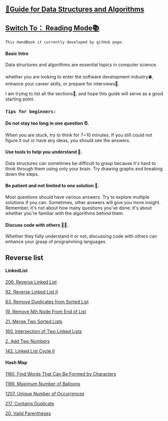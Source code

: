 ## [👋Guide for Data Structures and Algorithms](https://carolzhangzz.github.io/DataStructure_Algorithm_HandBook_PreForLeetCode/)
 
 ## [Switch To： Reading Mode📚](https://carolzhangzz.github.io/DataStructure_Algorithm_HandBook_PreForLeetCode/) 

`This HandBook it currently developed by gitHub page.`


#### Basic Intro

Data structures and algorithms are essential topics in computer science.

whether you are looking to enter the software development industry⛽️, enhance your career skills, or prepare for interviews🚀.

I am trying to list all the sections💪, and hope this guide will serve as a good starting point.

### `Tips for beginners:`



#### Do not stay too long in one question ⏰. 

When you are stuck, try to think for 7~10 minutes. If you still could not figure it out or have any ideas, you should see the answers.

#### Use tools to help you understand 📱. 

Data structures can sometimes be difficult to grasp because it's hard to think through them using only your brain. Try drawing graphs and breaking down the steps.

#### Be patient and not limited to one solution 🤔. 

Most questions should have various answers. Try to explore multiple solutions if you can. Sometimes, other answers will give you more insight. Remember, it's not about how many questions you've done; it's about whether you're familiar with the algorithms behind them.

#### Discuss code with others 👭👬. 

Whether they fully understand it or not, discussing code with others can enhance your grasp of programming languages.



## Reverse list


#### LinkedList


[206. Reverse Linked List](./Linkedlist/206.md)

[92. Reverse Linked List II](./Linkedlist/92.md)

[83. Remove Duplicates from Sorted List](./Linkedlist/83.md)

[19. Remove Nth Node From End of List](./Linkedlist/19.md)

[21. Merge Two Sorted Lists](./Linkedlist/21.md)

[160. Intersection of Two Linked Lists](./Linkedlist/160.md)

[2. Add Two Numbers](./Linkedlist/2.md)

[142. Linked List Cycle II](./Linkedlist/142.md)

#### Hash Map


[1160. Find Words That Can Be Formed by Characters](./HashTable/1160.md)

[1189. Maximum Number of Balloons](./HashTable/1189.md)

[1207. Unique Number of Occurrences](./HashTable/1207.md)

[217. Contains Duplicate](./HashTable/217.md)

[20. Valid Parentheses](./HashTable/20.md)

